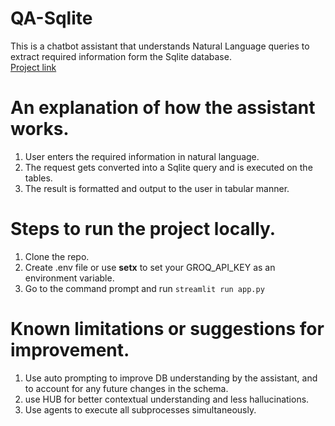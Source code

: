 # QA-Sqlite
  This is a chatbot assistant that understands Natural Language queries to extract required information form the Sqlite database.<br>
  <a href="https://huggingface.co/spaces/sharma-kanishka/QA-Sqlite">Project link<a/>

# An explanation of how the assistant works.
  1. User enters the required information in natural language.
  2. The request gets converted into a Sqlite query and is executed on the tables.
  3. The result is formatted and output to the user in tabular manner.
  
# Steps to run the project locally.
  1. Clone the repo.
  2. Create .env file or use <b>setx</b> to set your GROQ_API_KEY as an environment variable.
  3. Go to the command prompt and run `streamlit run app.py`

# Known limitations or suggestions for improvement.
  1. Use auto prompting to improve DB understanding by the assistant, and to account for any future changes in the schema.
  2. use HUB for better contextual understanding and less hallucinations.
  3. Use agents to execute all subprocesses simultaneously.
